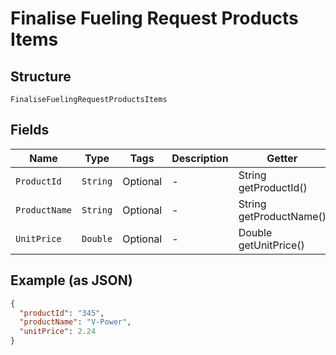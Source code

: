 
# Finalise Fueling Request Products Items

## Structure

`FinaliseFuelingRequestProductsItems`

## Fields

| Name | Type | Tags | Description | Getter | Setter |
|  --- | --- | --- | --- | --- | --- |
| `ProductId` | `String` | Optional | - | String getProductId() | setProductId(String productId) |
| `ProductName` | `String` | Optional | - | String getProductName() | setProductName(String productName) |
| `UnitPrice` | `Double` | Optional | - | Double getUnitPrice() | setUnitPrice(Double unitPrice) |

## Example (as JSON)

```json
{
  "productId": "345",
  "productName": "V-Power",
  "unitPrice": 2.24
}
```

